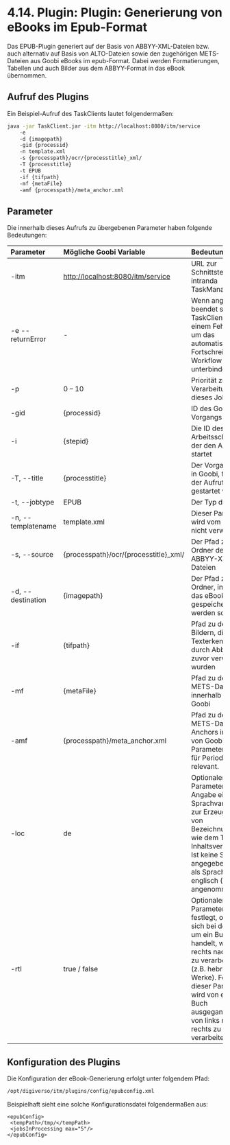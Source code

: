 # 4.14. Plugin: Plugin: Generierung von eBooks im Epub-Format

Das EPUB-Plugin generiert auf der Basis von ABBYY-XML-Dateien bzw. auch alternativ auf Basis von ALTO-Dateien sowie den zugehörigen METS-Dateien aus Goobi eBooks im epub-Format. Dabei werden Formatierungen, Tabellen und auch Bilder aus dem ABBYY-Format in das eBook übernommen.

## Aufruf des Plugins

Ein Beispiel-Aufruf des TaskClients lautet folgendermaßen:

```bash
java -jar TaskClient.jar -itm http://localhost:8080/itm/service 
    -e 
    -d {imagepath}  
    -gid {processid} 
    -n template.xml 
    -s {processpath}/ocr/{processtitle}_xml/ 
    -T {processtitle} 
    -t EPUB 
    -if {tifpath} 
    -mf {metaFile} 
    -amf {processpath}/meta_anchor.xml
```

## Parameter

Die innerhalb dieses Aufrufs zu übergebenen Parameter haben folgende Bedeutungen:

| Parameter | Mögliche Goobi Variable | Bedeutung |
| :--- | :--- | :--- |
| -itm | [http://localhost:8080/itm/service](http://localhost:8080/itm/service) | URL zur Schnittstelle des intranda TaskManagers |
| -e --returnError | - | Wenn angegeben, beendet sich der TaskClient mit einem Fehlercode, um das automatische Fortschreiten im Workflow zu unterbinden |
| -p | 0 – 10 | Priorität zur Verarbeitung dieses Jobs |
| -gid | {processid} | ID des Goobi-Vorgangs |
| -i | {stepid} | Die ID des Arbeitsschrittes, der den Aufruf startet |
| -T, --title | {processtitle} | Der Vorgangstitel in Goobi, für den der Aufruf gestartet wird |
| -t, --jobtype | EPUB | Der Typ des Jobs |
| -n, --templatename | template.xml | Dieser Parameter wird vom Plugin nicht verwendet. |
| -s, --source | {processpath}/ocr/{processtitle}\_xml/ | Der Pfad zum Ordner der ABBYY-XML-Dateien |
| -d, --destination | {imagepath} | Der Pfad zum Ordner, in dem das eBook gespeichert werden soll |
| -if | {tifpath} | Pfad zu den Bildern, die für die Texterkennung durch Abbyy zuvor verwendet wurden |
| -mf | {metaFile} | Pfad zu der METS-Datei innerhalb von Goobi |
| -amf | {processpath}/meta\_anchor.xml | Pfad zu der METS-Datei des Anchors innerhalb von Goobi. Dieser Parameter ist nur für Periodika relevant. |
| -loc | de | Optionaler Parameter für die Angabe einer Sprachvariante zur Erzeugung von Bezeichnungen wie dem Titel des Inhaltsverzeichnis. Ist keine Sprache angegeben, wird als Sprache englisch \(en\) angenommen. |
| -rtl | true / false | Optionaler Parameter der festlegt, ob es sich bei dem Werk um ein Buch handelt, was von rechts nach links zu verarbeiten ist \(z.B. hebräische Werke\). Fehlt dieser Parameter, wird von einem Buch ausgegangen, das von links nach rechts zu verarbeiten ist. |

## Konfiguration des Plugins

Die Konfiguration der eBook-Generierung erfolgt unter folgendem Pfad:

```bash
/opt/digiverso/itm/plugins/config/epubconfig.xml
```

Beispielhaft sieht eine solche Konfigurationsdatei folgendermaßen aus:

```markup
<epubConfig>
 <tempPath>/tmp/</tempPath>
 <jobsInProcessing max="5"/>
</epubConfig>
```

